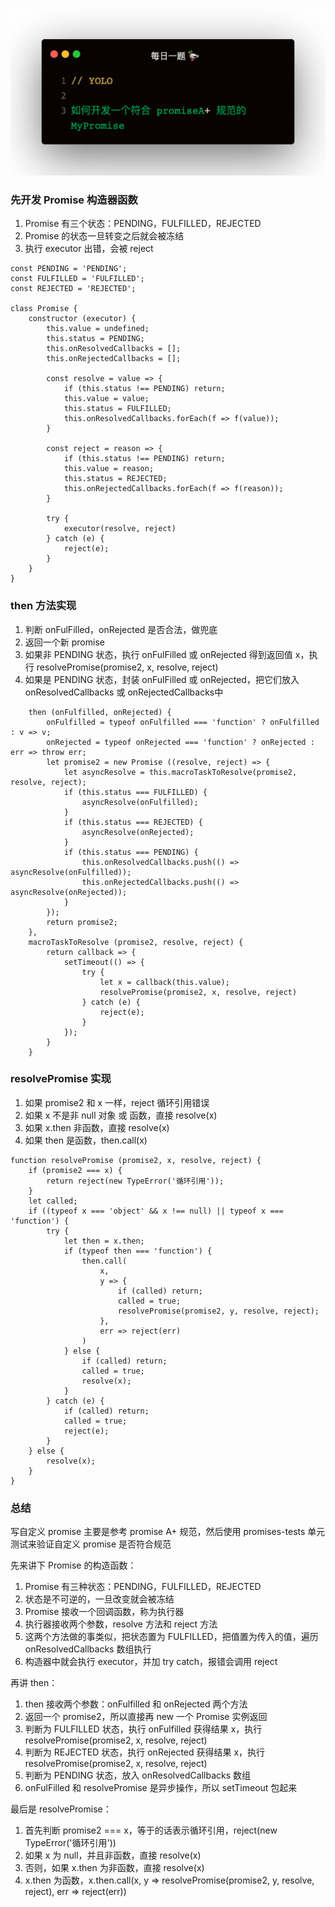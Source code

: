 
![](1.jpeg)

### 先开发 Promise 构造器函数
1. Promise 有三个状态：PENDING，FULFILLED，REJECTED
2. Promise 的状态一旦转变之后就会被冻结
3. 执行 executor 出错，会被 reject

```
const PENDING = 'PENDING';
const FULFILLED = 'FULFILLED';
const REJECTED = 'REJECTED';

class Promise {
    constructor (executor) {
        this.value = undefined;
        this.status = PENDING;
        this.onResolvedCallbacks = [];
        this.onRejectedCallbacks = [];

        const resolve = value => {
            if (this.status !== PENDING) return;
            this.value = value;
            this.status = FULFILLED;
            this.onResolvedCallbacks.forEach(f => f(value));
        }

        const reject = reason => {
            if (this.status !== PENDING) return;
            this.value = reason;
            this.status = REJECTED;
            this.onRejectedCallbacks.forEach(f => f(reason));
        }

        try {
            executor(resolve, reject)
        } catch (e) {
            reject(e);
        }
    }
}
```

### then 方法实现
1. 判断 onFulFilled，onRejected 是否合法，做兜底
2. 返回一个新 promise
3. 如果非 PENDING 状态，执行 onFulFilled 或 onRejected 得到返回值 x，执行 resolvePromise(promise2, x, resolve, reject)
3. 如果是 PENDING 状态，封装 onFulFilled 或 onRejected，把它们放入 onResolvedCallbacks 或 onRejectedCallbacks中

```
    then (onFulfilled, onRejected) {
        onFulfilled = typeof onFulfilled === 'function' ? onFulfilled : v => v;
        onRejected = typeof onRejected === 'function' ? onRejected : err => throw err;
        let promise2 = new Promise ((resolve, reject) => {
            let asyncResolve = this.macroTaskToResolve(promise2, resolve, reject);
            if (this.status === FULFILLED) {
                asyncResolve(onFulfilled);
            }
            if (this.status === REJECTED) {
                asyncResolve(onRejected);
            }
            if (this.status === PENDING) {
                this.onResolvedCallbacks.push(() => asyncResolve(onFulfilled));
                this.onRejectedCallbacks.push(() => asyncResolve(onRejected));
            }
        });
        return promise2;
    },
    macroTaskToResolve (promise2, resolve, reject) {
        return callback => {
            setTimeout(() => {
                try {
                    let x = callback(this.value);
                    resolvePromise(promise2, x, resolve, reject)
                } catch (e) {
                    reject(e);
                }
            });
        }
    }
```   

### resolvePromise 实现
1. 如果 promise2 和 x 一样，reject 循环引用错误
2. 如果 x 不是非 null 对象 或 函数，直接 resolve(x)
3. 如果 x.then 非函数，直接 resolve(x)
4. 如果 then 是函数，then.call(x)

```
function resolvePromise (promise2, x, resolve, reject) {
    if (promise2 === x) {
        return reject(new TypeError('循环引用'));
    }
    let called;
    if ((typeof x === 'object' && x !== null) || typeof x === 'function') {
        try {
            let then = x.then;
            if (typeof then === 'function') {
                then.call(
                    x,
                    y => {
                        if (called) return;
                        called = true;
                        resolvePromise(promise2, y, resolve, reject);
                    },
                    err => reject(err)
                )
            } else {
                if (called) return;
                called = true;
                resolve(x);
            }
        } catch (e) {
            if (called) return;
            called = true;
            reject(e);
        }
    } else {
        resolve(x);
    }
}
```

### 总结
写自定义 promise 主要是参考 promise A+ 规范，然后使用 promises-tests 单元测试来验证自定义 promise 是否符合规范

先来讲下 Promise 的构造函数：
1. Promise 有三种状态：PENDING，FULFILLED，REJECTED
2. 状态是不可逆的，一旦改变就会被冻结
3. Promise 接收一个回调函数，称为执行器
4. 执行器接收两个参数，resolve 方法和 reject 方法
5. 这两个方法做的事类似，把状态置为 FULFILLED，把值置为传入的值，遍历 onResolvedCallbacks 数组执行
6. 构造器中就会执行 executor，并加 try catch，报错会调用 reject

再讲 then：
1. then 接收两个参数：onFulfilled 和 onRejected 两个方法
2. 返回一个 promise2，所以直接再 new 一个 Promise 实例返回
3. 判断为 FULFILLED 状态，执行 onFulfilled 获得结果 x，执行 resolvePromise(promise2, x, resolve, reject)
4. 判断为 REJECTED 状态，执行 onRejected 获得结果 x，执行 resolvePromise(promise2, x, resolve, reject)
5. 判断为 PENDING 状态，放入 onResolvedCallbacks 数组
6. onFulFilled 和 resolvePromise 是异步操作，所以 setTimeout 包起来

最后是 resolvePromise：
1. 首先判断 promise2 === x，等于的话表示循环引用，reject(new TypeError('循环引用'))
2. 如果 x 为 null，并且非函数，直接 resolve(x)
3. 否则，如果 x.then 为非函数，直接 resolve(x)
4. x.then 为函数，x.then.call(x, y => resolvePromise(promise2, y, resolve, reject), err => reject(err))